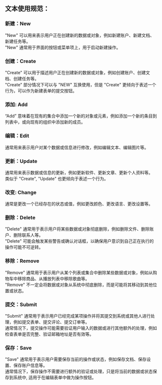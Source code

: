 ## 文本使用规范：

### 新建：New
"New" 可以用来表示用户正在创建新的数据或对象，例如新建账户、新建文档、新建任务等。  
"New" 通常用于界面的按钮或菜单项上，用于启动新建操作。

### 创建：Create
"Create" 可以用于描述用户正在创建新的数据或对象，例如创建账户、创建文档、创建任务等。  
"Create" 部分情况下可以与 "NEW" 互换使用，但是 "Create" 更倾向于表述一个行为，可以作为新建表单的提交按钮。

### 添加: Add
“Add” 意味着在现有的集合中添加一个新的对象或元素，例如添加一个新的条目到列表中，或向现有的组织中添加新的成员。

### 编辑：Edit
通常用来表示用户对某个数据或信息进行修改，例如编辑文本、编辑图片等。  

### 更新：Update
通常用来表示数据或信息的更新，例如更新软件、更新文章、更新个人资料等。
类似于 "Create", "Update" 也更倾向于表述一个行为。  

### 改变: Change
通常是更改一个已经存在的状态或值，例如更改颜色、更改语言、更改设置等。 

### 删除：Delete
"Delete" 通常用于表示用户将某些数据或对象彻底删除，例如删除文件、删除账户、删除联系人等。  
"Delete" 可能会触发某些警告或确认对话框，以确保用户意识到自己正在执行的操作可能不可逆转。

### 移除：Remove
"Remove" 通常用于表示用户从某个列表或集合中删除某些数据或对象，例如从购物车中移除商品、从播放列表中移除歌曲等。  
"Remove" 不一定会将数据或对象从系统中彻底删除，而是可能将其移动到其他位置或状态。

### 提交：Submit
"Submit" 通常用于表示用户已经完成某项操作并将其提交到系统或其他人进行处理，例如提交表单、提交评论、提交订单等。  
通常情况下，提交操作可能需要验证用户输入的数据或进行其他额外的处理，例如检查表单是否完整、验证邮箱地址是否有效等。

### 保存：Save
"Save" 通常用于表示用户需要保存当前的操作或状态，例如保存文档、保存设置、保存账户信息等。  
通常情况下，保存操作不需要进行额外的验证或处理，只是将当前的数据或状态保存到系统中, 适用于在编辑表单中做为操作按钮。